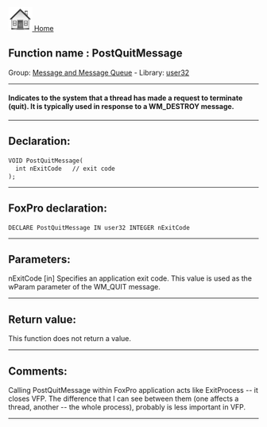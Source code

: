[<img src="../../images/home.png"> Home ](https://github.com/VFPX/Win32API)  

## Function name : PostQuitMessage
Group: [Message and Message Queue](../../functions_group.md#Message_and_Message_Queue)  -  Library: [user32](../../libraries.md#user32)  
***  


#### Indicates to the system that a thread has made a request to terminate (quit). It is typically used in response to a WM_DESTROY message.
***  


## Declaration:
```foxpro  
VOID PostQuitMessage(
  int nExitCode   // exit code
);  
```  
***  


## FoxPro declaration:
```foxpro  
DECLARE PostQuitMessage IN user32 INTEGER nExitCode  
```  
***  


## Parameters:
nExitCode 
[in] Specifies an application exit code. This value is used as the wParam parameter of the WM_QUIT message.  
***  


## Return value:
This function does not return a value.  
***  


## Comments:
Calling PostQuitMessage within FoxPro application acts like ExitProcess -- it closes VFP. The difference that I can see between them (one affects a thread, another -- the whole process), probably is less important in VFP.  
  
***  

